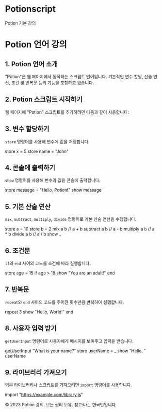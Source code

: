 # Potionscript
  Potion 기본 강의

Potion 언어 강의
============

1\. Potion 언어 소개
----------------

"Potion"은 웹 페이지에서 동작하는 스크립트 언어입니다. 기본적인 변수 할당, 산술 연산, 조건 및 반복문 등의 기능을 포함하고 있습니다.

2\. Potion 스크립트 시작하기
--------------------

웹 페이지에 "Potion" 스크립트를 추가하려면 다음과 같이 사용합니다:

<script type="text/potion">
  // Potion 코드
</script>

3\. 변수 할당하기
-----------

`store` 명령어를 사용해 변수에 값을 저장합니다.

store x = 5
store name = "John"
    

4\. 콘솔에 출력하기
------------

`show` 명령어를 사용해 변수의 값을 콘솔에 출력합니다.

store message = "Hello, Potion!"
show message
    

5\. 기본 산술 연산
------------

`mix`, `subtract`, `multiply`, `divide` 명령어로 기본 산술 연산을 수행합니다.

store a = 10
store b = 2
mix a b       // a + b
subtract a b  // a - b
multiply a b  // a \* b
divide a b    // a / b
show \_
    

6\. 조건문
-------

`if`와 `end` 사이의 코드를 조건에 따라 실행합니다.

store age = 15
if age > 18
  show "You are an adult!"
end
    

7\. 반복문
-------

`repeat`와 `end` 사이의 코드를 주어진 횟수만큼 반복하여 실행합니다.

repeat 3
  show "Hello, World!"
end
    

8\. 사용자 입력 받기
-------------

`getUserInput` 명령어로 사용자에게 메시지를 보여주고 입력을 받습니다.

getUserInput "What is your name?"
store userName = \_
show "Hello, " userName
    

9\. 라이브러리 가져오기
--------------

외부 라이브러리나 스크립트를 가져오려면 `import` 명령어를 사용합니다.

import "https://example.com/library.js"
    

© 2023 Potion 강의. 모든 권리 보유.
참고:나는 한국인입니다
